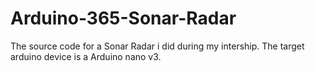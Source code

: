 # Arduino-365-Sonar-Radar
The source code for a Sonar Radar i did during my intership. The target arduino device is a Arduino nano v3.
